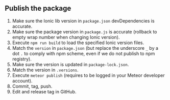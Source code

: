 ## Publish the package

1. Make sure the Ionic lib version in `package.json` devDependencies is accurate.
2. Make sure the package version in `package.js` is accurate (rollback to empty wrap number when changing Ionic version).
3. Execute `npm run build` to load the specified Ionic version files.
4. Match the `version` in `package.json` (but replace the underscore `_` by a dot `.` to comply with npm scheme, even if we do not publish to npm registry).
5. Make sure the version is updated in `package-lock.json`.
6. Match the version in `.versions`.
7. Execute `meteor publish` (requires to be logged in your Meteor developer account).
8. Commit, tag, push.
9. Edit and release tag in GitHub.
